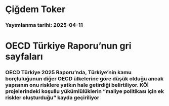 # Çiğdem Toker

### Yayımlanma tarihi: 2025-04-11

# OECD Türkiye Raporu’nun gri sayfaları


### OECD Türkiye 2025 Raporu’nda, Türkiye’nin kamu borçluluğunun diğer OECD ülkelerine göre düşük olduğu ancak yapısının onu risklere yatkın hale getirdiği belirtiliyor. KÖİ projelerindeki koşullu yükümlülüklerin “maliye politikası için ek riskler oluşturduğu” kayda geçiriliyor

